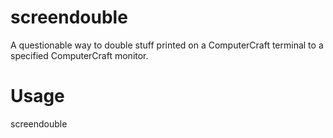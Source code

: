 # screendouble
A questionable way to double stuff printed on a ComputerCraft terminal to a specified ComputerCraft monitor.

# Usage
screendouble <monitor peripheral id>

